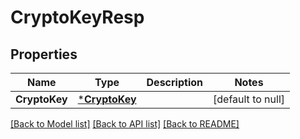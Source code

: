 # CryptoKeyResp

## Properties
Name | Type | Description | Notes
------------ | ------------- | ------------- | -------------
**CryptoKey** | [***CryptoKey**](CryptoKey.md) |  | [default to null]

[[Back to Model list]](../README.md#documentation-for-models) [[Back to API list]](../README.md#documentation-for-api-endpoints) [[Back to README]](../README.md)



